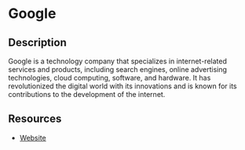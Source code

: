 # Google

## Description
Google is a technology company that specializes in internet-related services and products, including search engines, online advertising technologies, cloud computing, software, and hardware. It has revolutionized the digital world with its innovations and is known for its contributions to the development of the internet.

## Resources
* [Website](google.com)